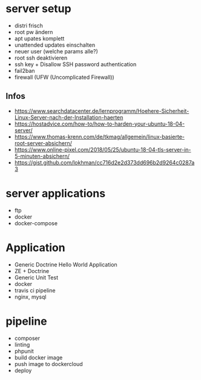 # server setup
* distri frisch
* root pw ändern
* apt upates komplett
* unattended updates einschalten
* neuer user (welche params alle?)
* root ssh deaktivieren
* ssh key + Disallow SSH password authentication
* fail2ban
* firewall (UFW (Uncomplicated Firewall))

## Infos
* https://www.searchdatacenter.de/lernprogramm/Hoehere-Sicherheit-Linux-Server-nach-der-Installation-haerten
* https://hostadvice.com/how-to/how-to-harden-your-ubuntu-18-04-server/
* https://www.thomas-krenn.com/de/tkmag/allgemein/linux-basierte-root-server-absichern/
* https://www.online-pixel.com/2018/05/25/ubuntu-18-04-tls-server-in-5-minuten-absichern/
* https://gist.github.com/lokhman/cc716d2e2d373dd696b2d9264c0287a3

# server applications
* ftp
* docker
* docker-compose

# Application
* Generic Doctrine Hello World Application
* ZE + Doctrine
* Generic Unit Test
* docker
* travis ci pipeline
* nginx, mysql

# pipeline
* composer
* linting
* phpunit
* build docker image
* push image to dockercloud
* deploy
